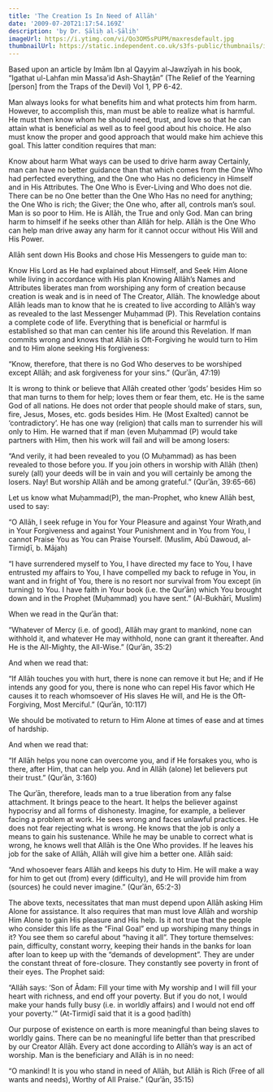 ```yaml
---
title: 'The Creation Is In Need of Allāh'
date: '2009-07-20T21:17:54.169Z'
description: 'by Dr. Ṣāliḥ al-Ṣāliḥ'
imageUrl: https://i.ytimg.com/vi/Qo3OM5sPUPM/maxresdefault.jpg
thumbnailUrl: https://static.independent.co.uk/s3fs-public/thumbnails/image/2019/03/20/10/waterfall.jpg
---
```


Based upon an article by Imām Ibn al Qayyim al-Jawzīyah in his book, “Igathat ul-Lahfan min Massa’id Ash-Shayṭān” (The Relief of the Yearning [person] from the Traps of the Devil) Vol 1, PP 6-42.

Man always looks for what benefits him and what protects him from harm. However, to accomplish this, man must be able to realize what is harmful. He must then know whom he should need, trust, and love so that he can attain what is beneficial as well as to feel good about his choice. He also must know the proper and good approach that would make him achieve this goal. This latter condition requires that man:

Know about harm
What ways can be used to drive harm away
Certainly, man can have no better guidance than that which comes from the One Who had perfected everything, and the One who Has no deficiency in Himself and in His Attributes. The One Who is Ever-Living and Who does not die. There can be no One better than the One Who Has no need for anything; the One Who is rich; the Giver; the One who, after all, controls man’s soul. Man is so poor to Him. He is Allāh, the True and only God. Man can bring harm to himself if he seeks other than Allāh for help. Allāh is the One Who can help man drive away any harm for it cannot occur without His Will and His Power.

Allāh sent down His Books and chose His Messengers to guide man to:

Know His Lord as He had explained about Himself, and
Seek Him Alone while living in accordance with His plan
Knowing Allāh’s Names and Attributes liberates man from worshiping any form of creation because creation is weak and is in need of The Creator, Allāh. The knowledge about Allāh leads man to know that he is created to live according to Allāh’s way as revealed to the last Messenger Muḥammad (P). This Revelation contains a complete code of life. Everything that is beneficial or harmful is established so that man can center his life around this Revelation. If man commits wrong and knows that Allāh is Oft-Forgiving he would turn to Him and to Him alone seeking His forgiveness:

“Know, therefore, that there is no God Who deserves to be worshiped except Allāh; and ask forgiveness for your sins.” (Qurʾān, 47:19)

It is wrong to think or believe that Allāh created other ‘gods’ besides Him so that man turns to them for help; loves them or fear them, etc. He is the same God of all nations. He does not order that people should make of stars, sun, fire, Jesus, Moses, etc. gods besides Him. He (Most Exalted) cannot be ‘contradictory’. He has one way (religion) that calls man to surrender his will only to Him. He warned that if man (even Muḥammad (P) would take partners with Him, then his work will fail and will be among losers:

“And verily, it had been revealed to you (O Muḥammad) as has been revealed to those before you. If you join others in worship with Allāh (then) surely (all) your deeds will be in vain and you will certainly be among the losers. Nay! But worship Allāh and be among grateful.” (Qurʾān, 39:65-66)

Let us know what Muḥammad(P), the man-Prophet, who knew Allāh best, used to say:

“O Allāh, I seek refuge in You for Your Pleasure and against Your Wrath,and in Your Forgiveness and against Your Punishment and in You from You, I cannot Praise You as You can Praise Yourself. (Muslim, Abū Dawoud, al-Tirmiḏī, b. Mājah)

“I have surrendered myself to You, I have directed my face to You, I have entrusted my affairs to You, I have compelled my back to refuge in You, in want and in fright of You, there is no resort nor survival from You except (in turning) to You. I have faith in Your book (i.e. the Qurʾān) which You brought down and in the Prophet (Muḥammad) you have sent.” (Al-Bukhārī, Muslim)

When we read in the Qurʾān that:

“Whatever of Mercy (i.e. of good), Allāh may grant to mankind, none can withhold it, and whatever He may withhold, none can grant it thereafter. And He is the All-Mighty, the All-Wise.” (Qurʾān, 35:2)

And when we read that:

“If Allāh touches you with hurt, there is none can remove it but He; and if He intends any good for you, there is none who can repel His favor which He causes it to reach whomsoever of His slaves He will, and He is the Oft-Forgiving, Most Merciful.” (Qurʾān, 10:117)

We should be motivated to return to Him Alone at times of ease and at times of hardship.

And when we read that:

“If Allāh helps you none can overcome you, and if He forsakes you, who is there, after Him, that can help you. And in Allāh (alone) let believers put their trust.” (Qurʾān, 3:160)

The Qurʾān, therefore, leads man to a true liberation from any false attachment. It brings peace to the heart. It helps the believer against hypocrisy and all forms of dishonesty. Imagine, for example, a believer facing a problem at work. He sees wrong and faces unlawful practices. He does not fear rejecting what is wrong. He knows that the job is only a means to gain his sustenance. While he may be unable to correct what is wrong, he knows well that Allāh is the One Who provides. If he leaves his job for the sake of Allāh, Allāh will give him a better one. Allāh said:

“And whosoever fears Allāh and keeps his duty to Him. He will make a way for him to get out (from) every (difficulty), and He will provide him from (sources) he could never imagine.” (Qurʾān, 65:2-3)

The above texts, necessitates that man must depend upon Allāh asking Him Alone for assistance. It also requires that man must love Allāh and worship Him Alone to gain His pleasure and His help. Is it not true that the people who consider this life as the “Final Goal” end up worshiping many things in it? You see them so careful about “having it all”. They torture themselves: pain, difficulty, constant worry, keeping their hands in the banks for loan after loan to keep up with the “demands of development”. They are under the constant threat of fore-closure. They constantly see poverty in front of their eyes. The Prophet said:

“Allāh says: ‘Son of Ādam: Fill your time with My worship and I will fill your heart with richness, and end off your poverty. But if you do not, I would make your hands fully busy (i.e. in worldly affairs) and I would not end off your poverty.'” (At-Tirmiḏī said that it is a good ḥadīth)

Our purpose of existence on earth is more meaningful than being slaves to worldly gains. There can be no meaningful life better than that prescribed by our Creator Allāh. Every act done according to Allāh’s way is an act of worship. Man is the beneficiary and Allāh is in no need:

“O mankind! It is you who stand in need of Allāh, but Allāh is Rich (Free of all wants and needs), Worthy of All Praise.” (Qurʾān, 35:15)
